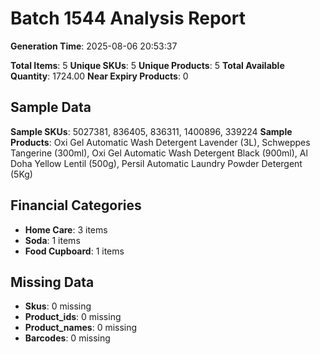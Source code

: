 # Batch 1544 Analysis Report

**Generation Time**: 2025-08-06 20:53:37

**Total Items**: 5
**Unique SKUs**: 5
**Unique Products**: 5
**Total Available Quantity**: 1724.00
**Near Expiry Products**: 0

## Sample Data
**Sample SKUs**: 5027381, 836405, 836311, 1400896, 339224
**Sample Products**: Oxi Gel Automatic Wash Detergent Lavender (3L), Schweppes Tangerine (300ml), Oxi Gel Automatic Wash Detergent Black (900ml), Al Doha Yellow Lentil (500g), Persil Automatic Laundry Powder Detergent (5Kg)

## Financial Categories
- **Home Care**: 3 items
- **Soda**: 1 items
- **Food Cupboard**: 1 items

## Missing Data
- **Skus**: 0 missing
- **Product_ids**: 0 missing
- **Product_names**: 0 missing
- **Barcodes**: 0 missing
